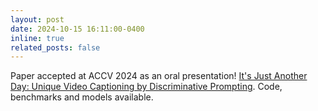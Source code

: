 ```yaml
---
layout: post
date: 2024-10-15 16:11:00-0400
inline: true
related_posts: false
---
```


Paper accepted at ACCV 2024 as an oral presentation! [It's Just Another Day: Unique Video Captioning by Discriminative Prompting](https://tobyperrett.github.io/its-just-another-day/). Code, benchmarks and models available.
